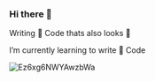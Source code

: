 ### Hi there 👋

Writing :hankey: Code thats also looks :hankey:

I’m currently learning to write :hankey: Code

![Ez6xg6NWYAwzbWa](https://user-images.githubusercontent.com/35198199/116150283-75dae980-a6e3-11eb-995e-ed36405f6dd5.jpg)


<!--
**pychofan/pychofan** is a ✨ _special_ ✨ repository because its `README.md` (this file) appears on your GitHub profile.

Here are some ideas to get you started:

- 🔭 I’m currently working on ...
- 🌱 I’m currently learning ...
- 👯 I’m looking to collaborate on ...
- 🤔 I’m looking for help with ...
- 💬 Ask me about ...
- 📫 How to reach me: ...
- 😄 Pronouns: ...
- ⚡ Fun fact: ...
-->
